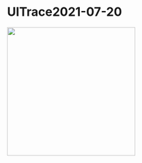# UITrace2021-07-20
<img src="https://user-images.githubusercontent.com/62702170/126254401-72f0fe70-fff2-4bff-8377-657202127b47.png" width="300">
